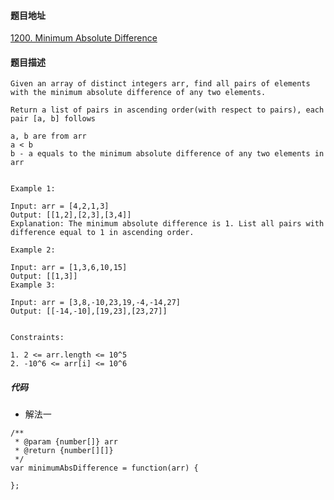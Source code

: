 #### 题目地址
[1200. Minimum Absolute Difference](https://leetcode.com/problems/minimum-absolute-difference/)
#### 题目描述
```
Given an array of distinct integers arr, find all pairs of elements with the minimum absolute difference of any two elements. 

Return a list of pairs in ascending order(with respect to pairs), each pair [a, b] follows

a, b are from arr
a < b
b - a equals to the minimum absolute difference of any two elements in arr
 

Example 1:

Input: arr = [4,2,1,3]
Output: [[1,2],[2,3],[3,4]]
Explanation: The minimum absolute difference is 1. List all pairs with difference equal to 1 in ascending order.

Example 2:

Input: arr = [1,3,6,10,15]
Output: [[1,3]]
Example 3:

Input: arr = [3,8,-10,23,19,-4,-14,27]
Output: [[-14,-10],[19,23],[23,27]]
 

Constraints:

1. 2 <= arr.length <= 10^5
2. -10^6 <= arr[i] <= 10^6
```

##### 代码

- 解法一
```
/**
 * @param {number[]} arr
 * @return {number[][]}
 */
var minimumAbsDifference = function(arr) {
    
};
```
